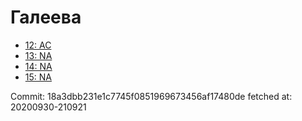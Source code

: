 # Галеева
- [12: AC](12.md)
- [13: NA](13.md)
- [14: NA](14.md)
- [15: NA](15.md)

Commit: 18a3dbb231e1c7745f0851969673456af17480de
 fetched at: 20200930-210921
